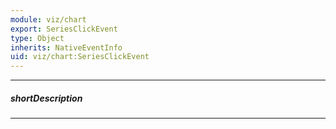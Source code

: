 ```yaml
---
module: viz/chart
export: SeriesClickEvent
type: Object
inherits: NativeEventInfo
uid: viz/chart:SeriesClickEvent
---
```

---
##### shortDescription
<!-- Description goes here -->

---
<!-- Description goes here -->
